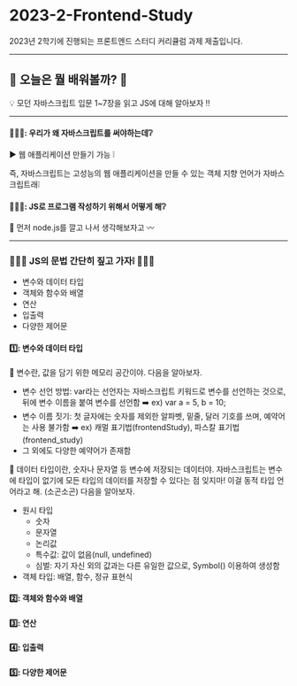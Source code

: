 # 2023-2-Frontend-Study
2023년 2학기에 진행되는 프론트엔드 스터디 커리큘럼 과제 제출입니다.

***

## 👾 오늘은 뭘 배워볼까? 👾

💡 모던 자바스크립트 입문 1~7장을 읽고 JS에 대해 알아보자 ‼️

***

#### 🤷🏻‍♀️: 우리가 왜 자바스크립트를 써야하는데❔

▶ 웹 애플리케이션 만들기 가능 ❕

즉, 자바스크립트는 고성능의 웹 애플리케이션을 만들 수 있는 객체 지향 언어가 자바스크립트래❕



#### 👩🏻‍💻: JS로 프로그램 작성하기 위해서 어떻게 해❔

📢 먼저 node.js를 깔고 나서 생각해보자고 〰️

***

### 🙇🏻‍♀️ JS의 문법 간단히 짚고 가자❕ 🙇🏻‍♀️
- 변수와 데이터 타입
- 객체와 함수와 배열
- 연산
- 입출력
- 다양한 제어문
  
#### 1️⃣: 변수와 데이터 타입
🦊 변수란, 값을 담기 위한 메모리 공간이야. 다음을 알아보자.

- 변수 선언 방법: var라는 선언자는 자바스크립트 키워드로 변수를 선언하는 것으로, 뒤에 변수 이름을 붙여 변수를 선언함 ➡️ ex) var a = 5, b = 10;
- 변수 이름 짓기: 첫 글자에는 숫자를 제외한 알파벳, 밑줄, 달러 기호를 쓰며, 예약어는 사용 불가함 ➡️ ex) 캐멀 표기법(frontendStudy), 파스칼 표기법(frontend_study)
- 그 외에도 다양한 예약어가 존재함

🐰 데이터 타입이란, 숫자나 문자열 등 변수에 저장되는 데이터야. 자바스크립트는 변수에 타입이 없기에 모든 타입의 데이터를 저장할 수 있다는 점 잊지마! 이걸 동적 타입 언어라고 해. (소곤소곤) 다음을 알아보자.

- 원시 타입
  - 숫자
  - 문자열
  - 논리값
  - 특수값: 값이 없음(null, undefined)
  - 심벌: 자기 자신 외의 값과는 다른 유일한 값으로, Symbol() 이용하여 생성함
- 객체 타입: 배열, 함수, 정규 표현식 

#### 2️⃣: 객체와 함수와 배열

  
#### 3️⃣: 연산

  
#### 4️⃣: 입출력

  
#### 5️⃣: 다양한 제어문

